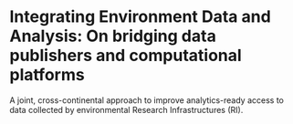 # Integrating Environment Data and Analysis: On bridging data publishers and computational platforms

A joint, cross-continental approach to improve analytics-ready access to data collected by environmental Research Infrastructures (RI).


